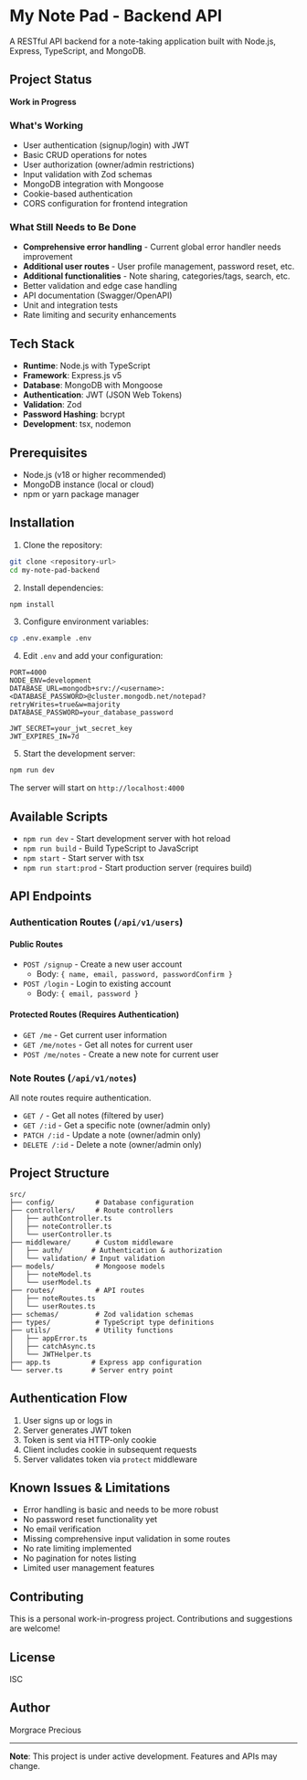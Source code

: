 # My Note Pad - Backend API

A RESTful API backend for a note-taking application built with Node.js, Express, TypeScript, and MongoDB.

## Project Status

**Work in Progress**

### What's Working
- User authentication (signup/login) with JWT
- Basic CRUD operations for notes
- User authorization (owner/admin restrictions)
- Input validation with Zod schemas
- MongoDB integration with Mongoose
- Cookie-based authentication
- CORS configuration for frontend integration

### What Still Needs to Be Done
- **Comprehensive error handling** - Current global error handler needs improvement
- **Additional user routes** - User profile management, password reset, etc.
- **Additional functionalities** - Note sharing, categories/tags, search, etc.
- Better validation and edge case handling
- API documentation (Swagger/OpenAPI)
- Unit and integration tests
- Rate limiting and security enhancements

## Tech Stack

- **Runtime**: Node.js with TypeScript
- **Framework**: Express.js v5
- **Database**: MongoDB with Mongoose
- **Authentication**: JWT (JSON Web Tokens)
- **Validation**: Zod
- **Password Hashing**: bcrypt
- **Development**: tsx, nodemon

## Prerequisites

- Node.js (v18 or higher recommended)
- MongoDB instance (local or cloud)
- npm or yarn package manager

## Installation

1. Clone the repository:
```bash
git clone <repository-url>
cd my-note-pad-backend
```

2. Install dependencies:
```bash
npm install
```

3. Configure environment variables:
```bash
cp .env.example .env
```

4. Edit `.env` and add your configuration:
```env
PORT=4000
NODE_ENV=development
DATABASE_URL=mongodb+srv://<username>:<DATABASE_PASSWORD>@cluster.mongodb.net/notepad?retryWrites=true&w=majority
DATABASE_PASSWORD=your_database_password

JWT_SECRET=your_jwt_secret_key
JWT_EXPIRES_IN=7d
```

5. Start the development server:
```bash
npm run dev
```

The server will start on `http://localhost:4000`

## Available Scripts

- `npm run dev` - Start development server with hot reload
- `npm run build` - Build TypeScript to JavaScript
- `npm start` - Start server with tsx
- `npm run start:prod` - Start production server (requires build)

## API Endpoints

### Authentication Routes (`/api/v1/users`)

#### Public Routes
- `POST /signup` - Create a new user account
  - Body: `{ name, email, password, passwordConfirm }`
- `POST /login` - Login to existing account
  - Body: `{ email, password }`

#### Protected Routes (Requires Authentication)
- `GET /me` - Get current user information
- `GET /me/notes` - Get all notes for current user
- `POST /me/notes` - Create a new note for current user

### Note Routes (`/api/v1/notes`)

All note routes require authentication.

- `GET /` - Get all notes (filtered by user)
- `GET /:id` - Get a specific note (owner/admin only)
- `PATCH /:id` - Update a note (owner/admin only)
- `DELETE /:id` - Delete a note (owner/admin only)

## Project Structure

```
src/
├── config/          # Database configuration
├── controllers/     # Route controllers
│   ├── authController.ts
│   ├── noteController.ts
│   └── userController.ts
├── middleware/      # Custom middleware
│   ├── auth/       # Authentication & authorization
│   └── validation/ # Input validation
├── models/          # Mongoose models
│   ├── noteModel.ts
│   └── userModel.ts
├── routes/          # API routes
│   ├── noteRoutes.ts
│   └── userRoutes.ts
├── schemas/         # Zod validation schemas
├── types/           # TypeScript type definitions
├── utils/           # Utility functions
│   ├── appError.ts
│   ├── catchAsync.ts
│   └── JWTHelper.ts
├── app.ts          # Express app configuration
└── server.ts       # Server entry point
```

## Authentication Flow

1. User signs up or logs in
2. Server generates JWT token
3. Token is sent via HTTP-only cookie
4. Client includes cookie in subsequent requests
5. Server validates token via `protect` middleware

## Known Issues & Limitations

- Error handling is basic and needs to be more robust
- No password reset functionality yet
- No email verification
- Missing comprehensive input validation in some routes
- No rate limiting implemented
- No pagination for notes listing
- Limited user management features

## Contributing

This is a personal work-in-progress project. Contributions and suggestions are welcome!

## License

ISC

## Author

Morgrace Precious

---

**Note**: This project is under active development. Features and APIs may change.
